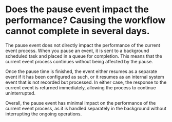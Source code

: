 # Does the pause event impact the performance? Causing the workflow cannot complete in several days.

The pause event does not directly impact the performance of the current event process. When you pause an
event, it is sent to a background scheduled task and placed in a queue for completion. This means that the current event
process continues without being affected by the pause.

Once the pause time is finished, the event either resumes as a separate event if it has been configured as such, or it
resumes as an internal system event that is not recorded but processed. In either case, the response to the current
event is returned immediately, allowing the process to continue uninterrupted.

Overall, the pause event has minimal impact on the performance of the current event process, as it is handled separately
in the background without interrupting the ongoing operations.

